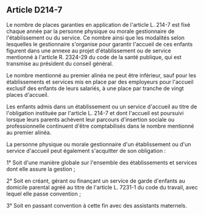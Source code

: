 ## Article D214-7

Le nombre de places garanties en application de l'article L. 214-7 est fixé chaque année par la personne
physique ou morale gestionnaire de l'établissement ou du service. Ce nombre ainsi que les modalités selon
lesquelles le gestionnaire s'organise pour garantir l'accueil de ces enfants figurent dans une annexe au projet
d'établissement ou de service mentionné à l'article R. 2324-29 du code de la santé publique, qui est transmise
au président du conseil général.

Le nombre mentionné au premier alinéa ne peut être inférieur, sauf pour les établissements et services mis en
place par des employeurs pour l'accueil exclusif des enfants de leurs salariés, à une place par tranche de vingt
places d'accueil.

Les enfants admis dans un établissement ou un service d'accueil au titre de l'obligation instituée par l'article
L. 214-7 et dont l'accueil est poursuivi lorsque leurs parents achèvent leur parcours d'insertion sociale ou
professionnelle continuent d'être comptabilisés dans le nombre mentionné au premier alinéa.

La personne physique ou morale gestionnaire d'un établissement ou d'un service d'accueil peut également
s'acquitter de son obligation :

1° Soit d'une manière globale sur l'ensemble des établissements et services dont elle assure la gestion ;

2° Soit en créant, gérant ou finançant un service de garde d'enfants au domicile parental agréé au titre de
l'article L. 7231-1 du code du travail, avec lequel elle passe convention ;

3° Soit en passant convention à cette fin avec des assistants maternels.

